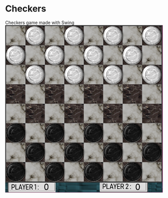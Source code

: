 # Checkers
Checkers game made with Swing
![alt text](https://github.com/JoeBoiii72/Checkers/blob/master/Capture.PNG)
